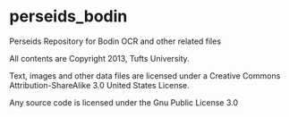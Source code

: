 perseids_bodin
==============

Perseids Repository for Bodin OCR and other related files

All contents are Copyright 2013, Tufts University.

Text, images and other data files are licensed under a Creative Commons Attribution-ShareAlike 3.0 United States License.

Any source code is licensed under the Gnu Public License 3.0 
